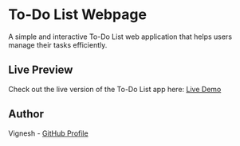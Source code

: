 # To-Do List Webpage
A simple and interactive To-Do List web application that helps users manage their tasks efficiently.

## Live Preview
Check out the live version of the To-Do List app here: [Live Demo](https://to-do-list-three-rho-53.vercel.app/)

## Author
Vignesh - [GitHub Profile](https://github.com/vickyy234)